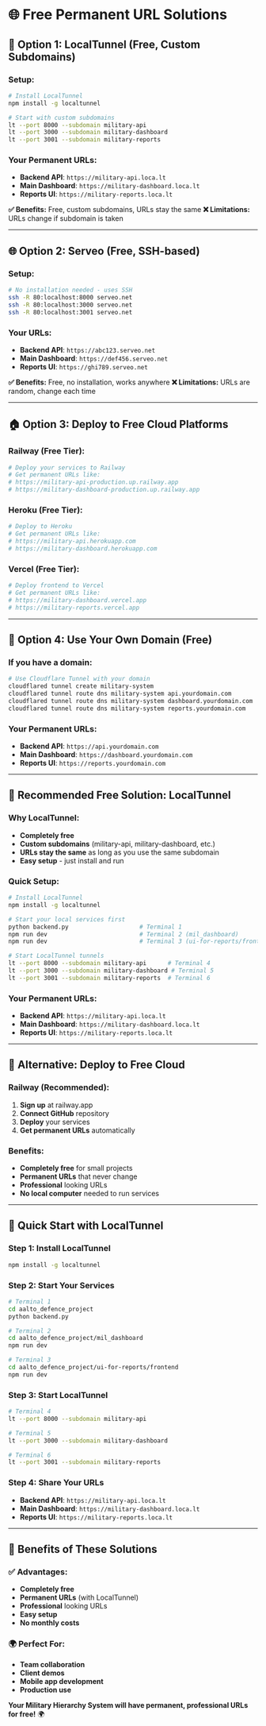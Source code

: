 # 🌐 Free Permanent URL Solutions

## 🚀 **Option 1: LocalTunnel (Free, Custom Subdomains)**

### **Setup:**
```bash
# Install LocalTunnel
npm install -g localtunnel

# Start with custom subdomains
lt --port 8000 --subdomain military-api
lt --port 3000 --subdomain military-dashboard  
lt --port 3001 --subdomain military-reports
```

### **Your Permanent URLs:**
- **Backend API**: `https://military-api.loca.lt`
- **Main Dashboard**: `https://military-dashboard.loca.lt`
- **Reports UI**: `https://military-reports.loca.lt`

**✅ Benefits:** Free, custom subdomains, URLs stay the same
**❌ Limitations:** URLs change if subdomain is taken

---

## 🌐 **Option 2: Serveo (Free, SSH-based)**

### **Setup:**
```bash
# No installation needed - uses SSH
ssh -R 80:localhost:8000 serveo.net
ssh -R 80:localhost:3000 serveo.net
ssh -R 80:localhost:3001 serveo.net
```

### **Your URLs:**
- **Backend API**: `https://abc123.serveo.net`
- **Main Dashboard**: `https://def456.serveo.net`
- **Reports UI**: `https://ghi789.serveo.net`

**✅ Benefits:** Free, no installation, works anywhere
**❌ Limitations:** URLs are random, change each time

---

## 🏠 **Option 3: Deploy to Free Cloud Platforms**

### **Railway (Free Tier):**
```bash
# Deploy your services to Railway
# Get permanent URLs like:
# https://military-api-production.up.railway.app
# https://military-dashboard-production.up.railway.app
```

### **Heroku (Free Tier):**
```bash
# Deploy to Heroku
# Get permanent URLs like:
# https://military-api.herokuapp.com
# https://military-dashboard.herokuapp.com
```

### **Vercel (Free Tier):**
```bash
# Deploy frontend to Vercel
# Get permanent URLs like:
# https://military-dashboard.vercel.app
# https://military-reports.vercel.app
```

---

## 🔧 **Option 4: Use Your Own Domain (Free)**

### **If you have a domain:**
```bash
# Use Cloudflare Tunnel with your domain
cloudflared tunnel create military-system
cloudflared tunnel route dns military-system api.yourdomain.com
cloudflared tunnel route dns military-system dashboard.yourdomain.com
cloudflared tunnel route dns military-system reports.yourdomain.com
```

### **Your Permanent URLs:**
- **Backend API**: `https://api.yourdomain.com`
- **Main Dashboard**: `https://dashboard.yourdomain.com`
- **Reports UI**: `https://reports.yourdomain.com`

---

## 🎯 **Recommended Free Solution: LocalTunnel**

### **Why LocalTunnel:**
- **Completely free**
- **Custom subdomains** (military-api, military-dashboard, etc.)
- **URLs stay the same** as long as you use the same subdomain
- **Easy setup** - just install and run

### **Quick Setup:**
```bash
# Install LocalTunnel
npm install -g localtunnel

# Start your local services first
python backend.py                    # Terminal 1
npm run dev                          # Terminal 2 (mil_dashboard)
npm run dev                          # Terminal 3 (ui-for-reports/frontend)

# Start LocalTunnel tunnels
lt --port 8000 --subdomain military-api      # Terminal 4
lt --port 3000 --subdomain military-dashboard # Terminal 5
lt --port 3001 --subdomain military-reports  # Terminal 6
```

### **Your Permanent URLs:**
- **Backend API**: `https://military-api.loca.lt`
- **Main Dashboard**: `https://military-dashboard.loca.lt`
- **Reports UI**: `https://military-reports.loca.lt`

---

## 🚀 **Alternative: Deploy to Free Cloud**

### **Railway (Recommended):**
1. **Sign up** at railway.app
2. **Connect GitHub** repository
3. **Deploy** your services
4. **Get permanent URLs** automatically

### **Benefits:**
- **Completely free** for small projects
- **Permanent URLs** that never change
- **Professional** looking URLs
- **No local computer** needed to run services

---

## 📱 **Quick Start with LocalTunnel**

### **Step 1: Install LocalTunnel**
```bash
npm install -g localtunnel
```

### **Step 2: Start Your Services**
```bash
# Terminal 1
cd aalto_defence_project
python backend.py

# Terminal 2  
cd aalto_defence_project/mil_dashboard
npm run dev

# Terminal 3
cd aalto_defence_project/ui-for-reports/frontend
npm run dev
```

### **Step 3: Start LocalTunnel**
```bash
# Terminal 4
lt --port 8000 --subdomain military-api

# Terminal 5
lt --port 3000 --subdomain military-dashboard

# Terminal 6
lt --port 3001 --subdomain military-reports
```

### **Step 4: Share Your URLs**
- **Backend API**: `https://military-api.loca.lt`
- **Main Dashboard**: `https://military-dashboard.loca.lt`
- **Reports UI**: `https://military-reports.loca.lt`

---

## 🎉 **Benefits of These Solutions**

### ✅ **Advantages:**
- **Completely free**
- **Permanent URLs** (with LocalTunnel)
- **Professional** looking URLs
- **Easy setup**
- **No monthly costs**

### 🌍 **Perfect For:**
- **Team collaboration**
- **Client demos**
- **Mobile app development**
- **Production use**

**Your Military Hierarchy System will have permanent, professional URLs for free!** 🌍

